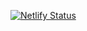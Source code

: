 [![Netlify Status](https://api.netlify.com/api/v1/badges/c9debe7c-3a83-4e47-84cf-f04ea1465634/deploy-status)](https://app.netlify.com/sites/stylecodex/deploys)
